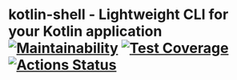 # kotlin-shell - Lightweight CLI for your Kotlin application [![Maintainability](https://api.codeclimate.com/v1/badges/6ed38e9292a8f0a27e81/maintainability)](https://codeclimate.com/github/nschoellhorn/kotlin-shell/maintainability) [![Test Coverage](https://api.codeclimate.com/v1/badges/6ed38e9292a8f0a27e81/test_coverage)](https://codeclimate.com/github/nschoellhorn/kotlin-shell/test_coverage) [![Actions Status](https://github.com/nschoellhorn/kotlin-shell/workflows/Java%20CI/badge.svg)](https://github.com/nschoellhorn/kotlin-shell/actions)
 
